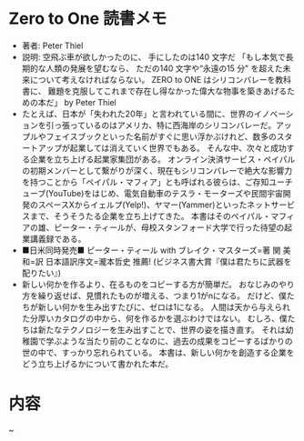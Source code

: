 # Zero to One 読書メモ

- 著者: Peter Thiel
- 説明: 空飛ぶ車が欲しかったのに、
手にしたのは140 文字だ
「もし本気で長期的な人類の発展を望むなら、
ただの140 文字や“永遠の15 分" を超えた未来について考えなければならない。
ZERO to ONE はシリコンバレーを教科書に、
難題を克服してこれまで存在し得なかった偉大な物事を築きあげるための本だ」 by Peter Thiel
- たとえば、日本が「失われた20年」と言われている間に、世界のイノベーションを引っ張っているのはアメリカ、特に西海岸のシリコンバレーだ。アップルやフェイスブックといった名前がすぐに思い浮かぶけれど、数多のスタートアップが起業しては消えていく世界でもある。
そんな中、次々と成功する企業を立ち上げる起業家集団がある。
オンライン決済サービス・ペイパルの初期メンバーとして繋がりが深く、現在もシリコンバレーで絶大な影響力を持つことから「ペイパル・マフィア」とも呼ばれる彼らは、ご存知ユーチューブ(YouTube)をはじめ、電気自動車のテスラ・モーターズや民間宇宙開発のスペースXからイェルプ(Yelp!)、ヤマー(Yammer)といったネットサービスまで、そうそうたる企業を立ち上げてきた。
本書はそのペイパル・マフィアの雄、ピーター・ティールが、母校スタンフォード大学で行った待望の起業講義録である。
- ■日米同時発売■
ピーター・ティール with ブレイク・マスターズ=著
関 美和=訳
日本語訳序文=瀧本哲史 推薦! (ビジネス書大賞『僕は君たちに武器を配りたい』)
- 新しい何かを作るより、在るものをコピーする方が簡単だ。
おなじみのやり方を繰り返せば、見慣れたものが増える、つまり1がnになる。
だけど、僕たちが新しい何かを生み出すたびに、ゼロは1になる。
人間は天から与えられた分厚いカタログの中から、何を作るかを選ぶわけではない。
むしろ、僕たちは新たなテクノロジーを生み出すことで、世界の姿を描き直す。
それは幼稚園で学ぶような当たり前のことなのに、過去の成果をコピーするばかりの世の中で、すっかり忘れられている。
本書は、新しい何かを創造する企業をどう立ち上げるかについて書かれた本だ。


# 内容

~
